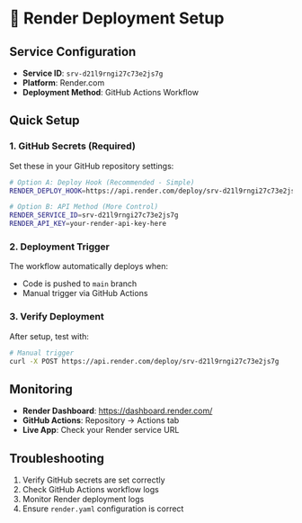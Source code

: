 # 🚀 Render Deployment Setup

## Service Configuration
- **Service ID**: `srv-d21l9rngi27c73e2js7g`
- **Platform**: Render.com
- **Deployment Method**: GitHub Actions Workflow

## Quick Setup

### 1. GitHub Secrets (Required)
Set these in your GitHub repository settings:

```bash
# Option A: Deploy Hook (Recommended - Simple)
RENDER_DEPLOY_HOOK=https://api.render.com/deploy/srv-d21l9rngi27c73e2js7g

# Option B: API Method (More Control)
RENDER_SERVICE_ID=srv-d21l9rngi27c73e2js7g
RENDER_API_KEY=your-render-api-key-here
```

### 2. Deployment Trigger
The workflow automatically deploys when:
- Code is pushed to `main` branch
- Manual trigger via GitHub Actions

### 3. Verify Deployment
After setup, test with:
```bash
# Manual trigger
curl -X POST https://api.render.com/deploy/srv-d21l9rngi27c73e2js7g
```

## Monitoring
- **Render Dashboard**: https://dashboard.render.com/
- **GitHub Actions**: Repository → Actions tab
- **Live App**: Check your Render service URL

## Troubleshooting
1. Verify GitHub secrets are set correctly
2. Check GitHub Actions workflow logs
3. Monitor Render deployment logs
4. Ensure `render.yaml` configuration is correct
